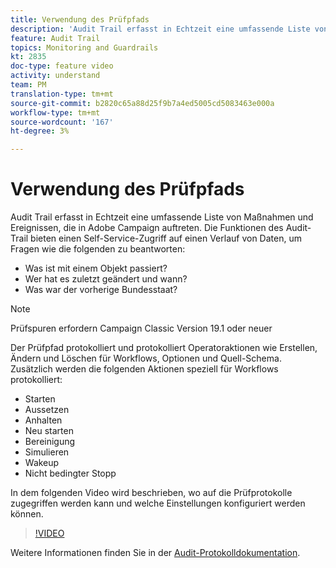 ```yaml
---
title: Verwendung des Prüfpfads
description: 'Audit Trail erfasst in Echtzeit eine umfassende Liste von Maßnahmen und Ereignissen, die in Adobe Campaign auftreten. '
feature: Audit Trail
topics: Monitoring and Guardrails
kt: 2835
doc-type: feature video
activity: understand
team: PM
translation-type: tm+mt
source-git-commit: b2820c65a88d25f9b7a4ed5005cd5083463e000a
workflow-type: tm+mt
source-wordcount: '167'
ht-degree: 3%

---
```



# Verwendung des Prüfpfads

Audit Trail erfasst in Echtzeit eine umfassende Liste von Maßnahmen und Ereignissen, die in Adobe Campaign auftreten. Die Funktionen des Audit-Trail bieten einen Self-Service-Zugriff auf einen Verlauf von Daten, um Fragen wie die folgenden zu beantworten:

* Was ist mit einem Objekt passiert?
* Wer hat es zuletzt geändert und wann?
* Was war der vorherige Bundesstaat?

>[!NOTE]
>
>Prüfspuren erfordern Campaign Classic Version 19.1 oder neuer

Der Prüfpfad protokolliert und protokolliert Operatoraktionen wie Erstellen, Ändern und Löschen für Workflows, Optionen und Quell-Schema. Zusätzlich werden die folgenden Aktionen speziell für Workflows protokolliert:

* Starten
* Aussetzen
* Anhalten
* Neu starten
* Bereinigung
* Simulieren
* Wakeup
* Nicht bedingter Stopp

In dem folgenden Video wird beschrieben, wo auf die Prüfprotokolle zugegriffen werden kann und welche Einstellungen konfiguriert werden können.

>[!VIDEO](https://video.tv.adobe.com/v/27425?quality=12)

Weitere Informationen finden Sie in der [Audit-Protokolldokumentation](https://docs.adobe.com/content/help/en/campaign-classic/using/monitoring-campaign-classic/production-procedures/audit-trail.html).
